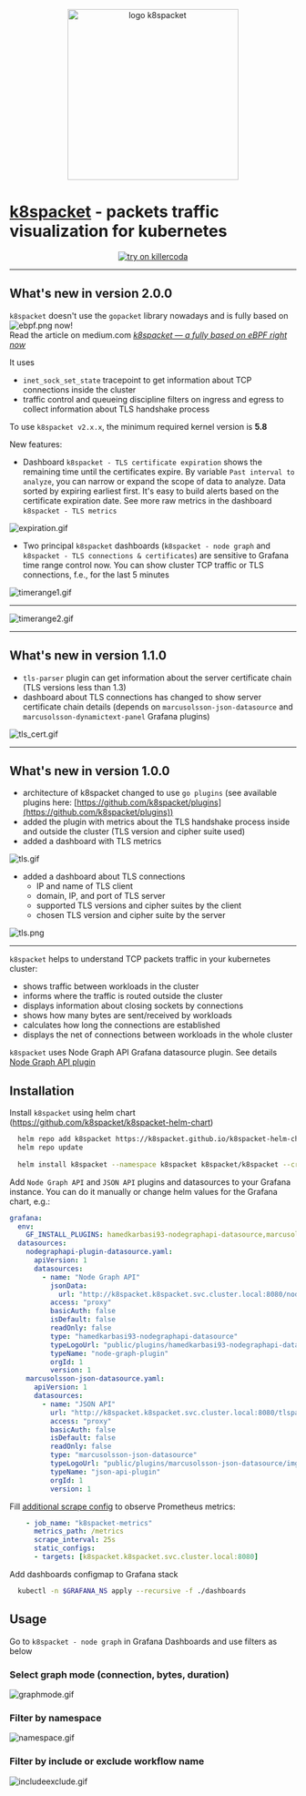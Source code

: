 
<p align="center">
    <img src="logo_black.svg" width="300" alt="logo k8spacket"/>
</p>

# [k8spacket](https://github.com/k8spacket) - packets traffic visualization for kubernetes

<p align="center">
<a href="https://killercoda.com/k8spacket/scenario/k8spacket" target=”_blank”><img alt="try on killercoda" src="try-on-killercoda.png"></a>
</p>

---
## What's new in version 2.0.0

`k8spacket` doesn't use the `gopacket` library nowadays and is fully based on ![ebpf.png](ebpf.png) now!\
Read the article on medium.com *[k8spacket — a fully based on eBPF right now](https://medium.com/@bareckidarek/k8spacket-a-fully-based-on-ebpf-right-now-e72d5383c743)*

It uses
- `inet_sock_set_state` tracepoint to get information about TCP connections inside the cluster
- traffic control and queueing discipline filters on ingress and egress to collect information about TLS handshake process

To use `k8spacket v2.x.x`, the minimum required kernel version is **5.8**

New features:
- Dashboard `k8spacket - TLS certificate expiration` shows the remaining time until the certificates expire. By variable `Past interval to analyze`, you can narrow or expand the scope of data to analyze. Data sorted by expiring earliest first. It's easy to build alerts based on the certificate expiration date. See more raw metrics in the dashboard `k8spacket - TLS metrics`

![expiration.gif](expiration.gif)
- Two principal `k8spacket` dashboards (`k8spacket - node graph` and `k8spacket - TLS connections & certificates`) are sensitive to Grafana time range control now. You can show cluster TCP traffic or TLS connections, f.e., for the last 5 minutes

![timerange1.gif](timerange1.gif)

---
![timerange2.gif](timerange2.gif)

---
## What's new in version 1.1.0

- `tls-parser` plugin can get information about the server certificate chain (TLS versions less than 1.3)
- dashboard about TLS connections has changed to show server certificate chain details (depends on `marcusolsson-json-datasource` and `marcusolsson-dynamictext-panel` Grafana plugins)

![tls_cert.gif](tls_cert.gif)

---
## What's new in version 1.0.0

- architecture of k8spacket changed to use `go plugins` (see available plugins here: [https://github.com/k8spacket/plugins](https://github.com/k8spacket/plugins))
- added the plugin with metrics about the TLS handshake process inside and outside the cluster (TLS version and cipher suite used)
- added a dashboard with TLS metrics

![tls.gif](tls.gif)

- added a dashboard about TLS connections
    - IP and name of TLS client
    - domain, IP, and port of TLS server
    - supported TLS versions and cipher suites by the client
    - chosen TLS version and cipher suite by the server

![tls.png](tls.png)

---

`k8spacket` helps to understand TCP packets traffic in your kubernetes cluster:

- shows traffic between workloads in the cluster
- informs where the traffic is routed outside the cluster
- displays information about closing sockets by connections
- shows how many bytes are sent/received by workloads
- calculates how long the connections are established
- displays the net of connections between workloads in the whole cluster

`k8spacket` uses Node Graph API Grafana datasource plugin. See details [Node Graph API plugin](https://grafana.com/grafana/plugins/hamedkarbasi93-nodegraphapi-datasource)

## Installation

Install `k8spacket` using helm chart (https://github.com/k8spacket/k8spacket-helm-chart)

```bash
  helm repo add k8spacket https://k8spacket.github.io/k8spacket-helm-chart
  helm repo update
  
  helm install k8spacket --namespace k8spacket k8spacket/k8spacket --create-namespace
```

Add `Node Graph API` and `JSON API` plugins and datasources to your Grafana instance. You can do it manually or change helm values for the Grafana chart, e.g.:
```yaml
grafana:
  env:
    GF_INSTALL_PLUGINS: hamedkarbasi93-nodegraphapi-datasource,marcusolsson-json-datasource,marcusolsson-dynamictext-panel
  datasources:
    nodegraphapi-plugin-datasource.yaml:
      apiVersion: 1
      datasources:
        - name: "Node Graph API"
          jsonData:
            url: "http://k8spacket.k8spacket.svc.cluster.local:8080/nodegraph"
          access: "proxy"
          basicAuth: false
          isDefault: false
          readOnly: false
          type: "hamedkarbasi93-nodegraphapi-datasource"
          typeLogoUrl: "public/plugins/hamedkarbasi93-nodegraphapi-datasource/img/logo.svg"
          typeName: "node-graph-plugin"
          orgId: 1
          version: 1
    marcusolsson-json-datasource.yaml:
      apiVersion: 1
      datasources:
        - name: "JSON API"
          url: "http://k8spacket.k8spacket.svc.cluster.local:8080/tlsparser/api/data"
          access: "proxy"
          basicAuth: false
          isDefault: false
          readOnly: false
          type: "marcusolsson-json-datasource"
          typeLogoUrl: "public/plugins/marcusolsson-json-datasource/img/logo.svg"
          typeName: "json-api-plugin"
          orgId: 1
          version: 1
```

Fill [additional scrape config](https://prometheus.io/docs/prometheus/latest/configuration/configuration/#scrape_config) to observe Prometheus metrics:
```yaml
    - job_name: "k8spacket-metrics"
      metrics_path: /metrics
      scrape_interval: 25s
      static_configs:
      - targets: [k8spacket.k8spacket.svc.cluster.local:8080]
```

Add dashboards configmap to Grafana stack

```bash
  kubectl -n $GRAFANA_NS apply --recursive -f ./dashboards
```

## Usage

Go to `k8spacket - node graph` in Grafana Dashboards and use filters as below

### Select graph mode (connection, bytes, duration)

![graphmode.gif](graphmode.gif)

### Filter by namespace

![namespace.gif](namespace.gif)

### Filter by include or exclude workflow name

![includeexclude.gif](includeexclude.gif)

